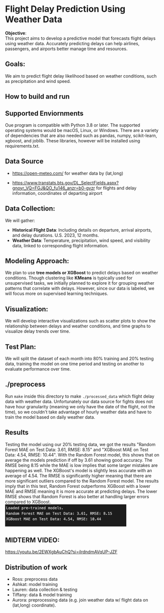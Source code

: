 # Flight Delay Prediction Using Weather Data

**Objective**:  
This project aims to develop a predictive model that forecasts flight delays
using weather data. Accurately predicting delays can help airlines, passengers,
and airports better manage time and resources.

## Goals:
We aim to predict flight delay likelihood based on weather conditions, such as
precipitation and wind speed.

## How to build and run

## Supported Enviornments
Oue program is compatible with Python 3.8 or later. The supported operating systems would be
macOS, Linux, or Windows. There are a variety of dependencies that are also needed such as 
pandas, numpy, scikit-learn, xgboost, and joblib. These libraries, however will be installed 
using requirements.txt.

## Data Source
- https://open-meteo.com/ for weather data by (lat,long)

- https://www.transtats.bts.gov/DL_SelectFields.aspx?gnoyr_VQ=FGJ&QO_fu146_anzr=b0-gvzr
for flights and delay information, coordinates of departing airport

## Data Collection:
We will gather:
- **Historical Flight Data**: Including details on departure, arrival airports,
  and delay durations. U.S. 2023, 12 months.
- **Weather Data**: Temperature, precipitation, wind speed, and visibility data,
  linked to corresponding flight information.

## Modeling Approach:
We plan to use **tree models or XGBoost** to predict delays based on weather
conditions. Though clustering like **KMeans** is typically used for unsupervised
tasks, we initially planned to explore it for grouping weather patterns that
correlate with delays. However, since our data is labeled, we will focus more on
supervised learning techniques.

## Visualization:
We will develop interactive visualizations such as scatter plots to show the
relationship between delays and weather conditions, and time graphs to visualize
delay trends over time.

## Test Plan:
We will split the dataset of each month into 80% training and 20% testing data,
training the model on one time period and testing on another to evaluate performance
over time.

## ./preprocess
Run `make` inside this directory to make `./processed_data` which flight delay
data with weather data. Unfortunately our data source for fights does not have
hour granularity (meaning we only have the date of the flight, not the time), so
we couldn't take advantage of hourly weather data and have to train the model
based on daily weather data.

## Results
Testing the model using our 20% testing data, we got the results "Random Forest MAE 
on Test Data: 3.61, RMSE: 8.15" and "XGBoost MAE on Test Data: 4.54, RMSE: 10.44". With
the Random Forest model, this shows that on average the models prediction if off by 3.61
showing good accuracy. The RMSE being 8.15 while the MAE is low implies that some larger 
mistakes are happening as well. The XGBoost's model is slightly less accurate with an 
average of 4.54. The RMSE is significantly higher meaning that there are more significant
outliers compared to the Random Forest model. The results imply that in this test, Random 
Forest outperforms XGBoost with a lower MAE and RMSE meaning it is more accurate at 
predicting delays. The lower RMSE shows that Random Forest is also better at handling larger 
errors compared to XGBoost.
![Results](images/results.png)

## **MIDTERM VIDEO**: 
https://youtu.be/2EWXgbAuChQ?si=ilrdndmAVqUP-JZF

## Distribution of work
  * Ross: preprocess data
  * Ashkat: model training
  * Lauren: data collection & testing
  * Tiffany: data & model training
  * Aurora: preprocessing data (e.g. join weather data w/ flight data on
    (lat,long) coordinate).

